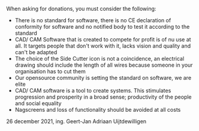 When asking for donations, you must consider the following:

 - There is no standard for software, there is no CE declaration of conformity for software and no notified body to test it according to the standard
 - CAD/ CAM Software that is created to compete for profit is of nu use at all. It targets people that don't work with it, lacks vision and quality and can't be adapted
 - The choice of the Side Cutter icon is not a coincidence, an electrical drawing should include the length of all wires because someone in your organisation has to cut them
 - Our opensource community is setting the standard on software, we are elite
 - CAD/ CAM software is a tool to create systems. This stimulates progression and prosperity in a broad sense; productivity of the people and social equality
 - Nagscreens and loss of functionality should be avoided at all costs

26 december 2021, ing. Geert-Jan Adriaan Uijtdewilligen
